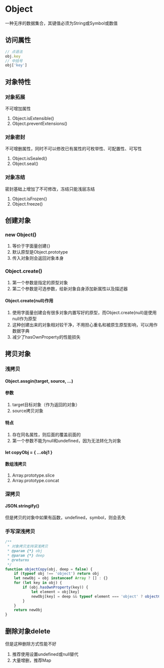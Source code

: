 # Object

一种无序的数据集合，其键值必须为String或Symbol或数值

## 访问属性

```js
// 点语法
obj.key
// 中括号
obj['key']
```

## 对象特性

### 对象拓展

不可增加属性

1. Object.isExtensible()
2. Object.preventExtensions()

### 对象密封

不可增删属性，同时不可以修改已有属性的可枚举性、可配置性、可写性

1. Object.isSealed()
2. Object.seal()

### 对象冻结

密封基础上增加了不可修改，冻结只能浅层冻结

1. Object.isFrozen()
2. Object.freeze()

## 创建对象

### new Object()

1. 等价于字面量创建{}
2. 默认原型是Object.prototype
3. 传入对象则会返回对象本身

### Object.create()

1. 第一个参数是指定的原型对象
2. 第二个参数是可选参数，给新对象自身添加新属性以及描述器

#### Object.create(null)作用

1. 使用字面量创建会有很多对象内置写好的原型，而Object.create(null)是使用null作为原型
2. 这种创建出来的对象相对较干净，不用担心重名和被原生原型影响，可以用作数据字典
3. 减少了hasOwnProperty的性能损失

## 拷贝对象

### 浅拷贝

#### Object.assgin(target, source, ...)

#### 参数

1. target目标对象（作为返回的对象）
2. source拷贝对象

#### 特点

1. 存在同名属性，则后面的覆盖前面的
2. 第一个参数不能为null和undefined，因为无法转化为对象

#### let copyObj = { ...obj1 }

#### 数组浅拷贝

1. Array.prototype.slice
2. Array.prototype.concat

### 深拷贝

####  JSON.stringify()

但是拷贝的对象中如果有函数，undefined，symbol，则会丢失

### 手写深浅拷贝

```js
/**
 * 对象拷贝支持深浅拷贝
 * @param {*} obj 
 * @param {*} deep 
 * @returns 
 */
function objectCopy(obj, deep = false) {
    if (typeof obj !== 'object') return obj
    let newObj = obj instanceof Array ? [] : {}
    for (let key in obj) {
        if (obj.hasOwnProperty(key)) {
            let element = obj[key]
            newObj[key] = deep && typeof element === 'object' ? objectCopy(element, deep) : element
        }
    }
    return newObj
}
```

## 删除对象delete

但是这种删除方式性能不好
1. 推荐使用设置undefined或null替代
2. 大量增删，推荐Map
